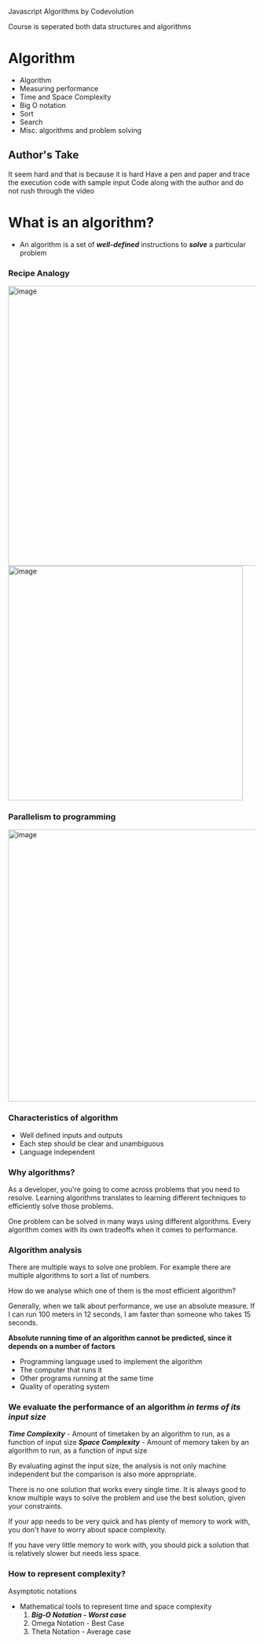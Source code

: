 Javascript Algorithms by Codevolution

Course is seperated both data structures and algorithms

# Algorithm

- Algorithm
- Measuring performance
- Time and Space Complexity
- Big O notation
- Sort
- Search
- Misc. algorithms and problem solving

## Author's Take
It seem hard and that is because it is hard
Have a pen and paper and trace the execution code with sample input
Code along with the author and do not rush through the video

# What is an algorithm?

- An algorithm is a set of ***well-defined*** instructions to ***solve*** a particular problem

### Recipe Analogy

<img width="569" alt="image" src="https://github.com/jdbbdj/eevee/assets/75722677/ef0f56e3-acbb-4f96-afb9-e4f4f31e6efe">

<img width="477" alt="image" src="https://github.com/jdbbdj/eevee/assets/75722677/9b43797e-a060-4552-9a50-2c54fd2c83b2">

### Parallelism to programming
<img width="553" alt="image" src="https://github.com/jdbbdj/eevee/assets/75722677/97b30aca-f8ef-4568-aa88-6254fd1f2b6b">

### Characteristics of algorithm
- Well defined inputs and outputs
- Each step should be clear and unambiguous
- Language independent

### Why algorithms?

As a developer, you're going to come across problems that you need to resolve. Learning algorithms translates to learning different techniques to efficiently solve those problems.

One problem can be solved in many ways using different algorithms. Every algorithm comes with its own tradeoffs when it comes to performance.

### Algorithm analysis

There are multiple ways to solve one problem. For example there are multiple algorithms to sort a list of numbers.

How do we analyse which one of them is the most efficient algorithm?

Generally, when we talk about performance, we use an absolute measure.
If I can run 100 meters in 12 seconds, I am faster than someone who takes 15 seconds.

**Absolute running time of an algorithm cannot be predicted, since it depends on a number of factors**

- Programming language used to implement the algorithm
- The computer that runs it
- Other programs running at the same time
- Quality of operating system

### We evaluate the performance of an algorithm ***in terms of its input size***

***Time Complexity*** - Amount of timetaken by an algorithm to run, as a function of input size
***Space Complexity*** - Amount of memory taken by an algorithm to run, as a function of input size

By evaluating aginst the input size, the analysis is not only machine independent but the comparison is also more appropriate.

There is no one solution that works every single time. It is always good to know multiple ways to solve the problem and use the best solution, given your constraints.

If your app needs to be very quick and has plenty of memory to work with, you don't have to worry about space complexity.

If you have very little memory to work with, you should pick a solution that is relatively slower but needs less space.

### How to represent complexity?
Asymptotic notations
- Mathematical tools to represent time and space complexity
  1. ***Big-O Notation - Worst case***
  2. Omega Notation - Best Case
  3. Theta Notation - Average case







